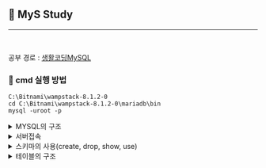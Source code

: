 ## 🌵 MyS Study
-------------------------
<br>

공부 경로 : [생활코딩MySQL](https://www.youtube.com/watch?v=x06B6UkitcM&list=PLuHgQVnccGMCgrP_9HL3dAcvdt8qOZxjW&index=10)

### 📌 cmd 실행 방법


```
C:\Bitnami\wampstack-8.1.2-0
cd C:\Bitnami\wampstack-8.1.2-0\mariadb\bin
mysql -uroot -p
```

<details>
  <summary>  MYSQL의 구조 </summary>

### `표 < 데이터베이스(스키마) < 데이터베이스 서버`

**MySQL** : 데이터베이스 서버
  
  
</details>

<details>
  <summary> 서버접속 </summary>
  
```
mysql -uroot -p
```
  - `uroot` : root라는 사용자(user)로 접속하겠다. 
  - **root**는 관리자로 모든 권한을 가지고있다. 
  - `-p` : 비밀번호입력(-p1234와 같이 바로 입력도 가능, but 보안성때문에X) 
  - `내 비밀번호 : 동생생일` 
</details>


<details>
  <summary> 스키마의 사용(create, drop, show, use) </summary>
  
```
  CREATE DATABASE opentutorials;   // 데이터 생성
  DROP DATABSE opentutorials;    // 데이터 삭제
  SHOW DATABASES;    // 데이터 출력
  USE opentutorials;  // 스키마에 있는 표를 대상으로 명령어 사용
```

</details>

<details>
  <summary> 테이블의 구조 </summary>
  
  - `행` : row, record, 행
  - `열` : column
  
  | 1열 | 2열 | 3열 |
  |:---|:---:|---:|
  | 1행   | ㅇ   | ㅇ  |
  | 2행   | ㅇ   | ㅇ  |
  | 3행   | ㅇ   | ㅇ  |  


</details>
